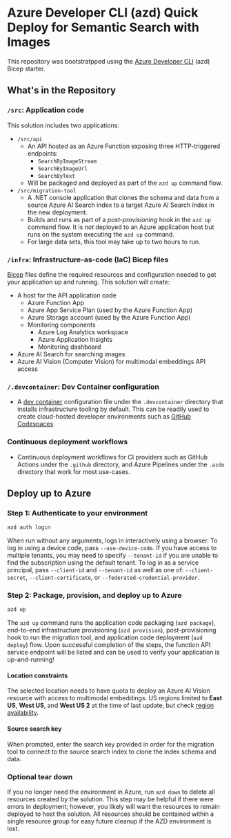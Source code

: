 # Azure Developer CLI (azd) Quick Deploy for Semantic Search with Images

This repository was bootstratpped using the [Azure Developer CLI](https://learn.microsoft.com/en-us/azure/developer/azure-developer-cli/overview) (azd) Bicep starter.


## What's in the Repository

### `/src`: Application code

This solution includes two applications:

- `/src/api`
    - An API hosted as an Azure Function exposing three HTTP-triggered endpoints:
        - `SearchByImageStream`
        - `SearchByImageUrl`
        - `SearchByText`
    - Will be packaged and deployed as part of the `azd up` command flow.
- `/src/migration-tool`
    - A .NET console application that clones the schema and data from a source Azure AI Search index to a target Azure AI Search index in the new deployment.
    - Builds and runs as part of a *post-provisioning* hook in the `azd up` command flow. It is *not* deployed to an Azure application host but runs on the system executing the `azd up` command.
    - For large data sets, this tool may take up to two hours to run.

### `/infra`: Infrastructure-as-code (IaC) Bicep files

[Bicep](https://aka.ms/bicep) files define the required resources and configuration needed to get your application up and running. This solution will create:

- A host for the API application code
    - Azure Function App
    - Azure App Service Plan (used by the Azure Function App)
    - Azure Storage account (used by the Azure Function App)
    - Monitoring components
        - Azure Log Analytics workspace
        - Azure Application Insights
        - Monitoring dashboard
- Azure AI Search for searching images 
- Azure AI Vision (Computer Vision) for multimodal embeddings API access

### `/.devcontainer`: Dev Container configuration

- A [dev container](https://containers.dev) configuration file under the `.devcontainer` directory that installs infrastructure tooling by default. This can be readily used to create cloud-hosted developer environments such as [GitHub Codespaces](https://aka.ms/codespaces).

### Continuous deployment workflows

- Continuous deployment workflows for CI providers such as GitHub Actions under the `.github` directory, and Azure Pipelines under the `.azdo` directory that work for most use-cases.

## Deploy up to Azure

### Step 1: Authenticate to your environment

```sh
azd auth login
```

When run without any arguments, logs in interactively using a browser. To log in using a device code, pass `--use-device-code`. If you have access to multiple tenants, you may need to specify `--tenant-id` if you are unable to find the subscription using the default tenant. To log in as a service principal, pass `--client-id` and `--tenant-id` as well as one of: `--client-secret`, `--client-certificate`, or `--federated-credential-provider`.

### Step 2: Package, provision, and deploy up to Azure

```sh
azd up
```

The `azd up` command runs the application code packaging (`azd package`), end-to-end infrastructure provisioning (`azd provision`), post-provisioning hook to run the migration tool, and application code deployment (`azd deploy`) flow. Upon successful completion of the steps, the function API service endpoint will be listed and can be used to verify your application is up-and-running!

#### Location constraints
The selected location needs to have quota to deploy an Azure AI Vision resource with access to multimodal embeddings. US regions limited to **East US**, **West US**, and **West US 2** at the time of last update, but check [region availability](https://learn.microsoft.com/en-us/azure/ai-services/computer-vision/overview-image-analysis?tabs=4-0#region-availability).

#### Source search key
When prompted, enter the search key provided in order for the migration tool to connect to the source search index to clone the index schema and data.

### Optional tear down

If you no longer need the environment in Azure, run `azd down` to delete all resources created by the solution. This step may be helpful if there were errors in deployment; however, you likely will want the resources to remain deployed to host the solution. All resources should be contained within a single resource group for easy future cleanup if the AZD environment is lost.
